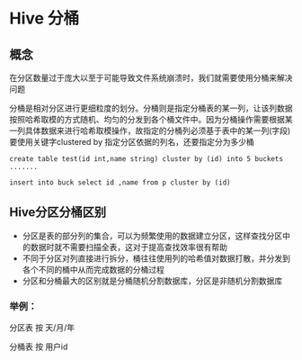 # Hive 分桶

## 概念

在分区数量过于庞大以至于可能导致文件系统崩溃时，我们就需要使用分桶来解决问题

分桶是相对分区进行更细粒度的划分。分桶则是指定分桶表的某一列，让该列数据按照哈希取模的方式随机、均匀的分发到各个桶文件中。因为分桶操作需要根据某一列具体数据来进行哈希取模操作，故指定的分桶列必须基于表中的某一列(字段) 要使用关键字clustered by 指定分区依据的列名，还要指定分为多少桶

	create table test(id int,name string) cluster by (id) into 5 buckets .......
	
	insert into buck select id ,name from p cluster by (id)

## Hive分区分桶区别

* 分区是表的部分列的集合，可以为频繁使用的数据建立分区，这样查找分区中的数据时就不需要扫描全表，这对于提高查找效率很有帮助
* 不同于分区对列直接进行拆分，桶往往使用列的哈希值对数据打散，并分发到各个不同的桶中从而完成数据的分桶过程
* 分区和分桶最大的区别就是分桶随机分割数据库，分区是非随机分割数据库


### 举例： 

分区表 按 天/月/年

分桶表 按 用户id